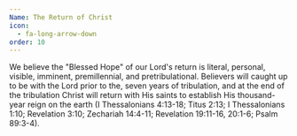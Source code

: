 ```yaml
---
Name: The Return of Christ
icon:
  - fa-long-arrow-down
order: 10
---
```



We believe the "Blessed Hope" of our Lord's return is literal, personal, visible, imminent, premillennial, and pretribulational. Believers will caught up to be with the Lord prior to the, seven years of tribulation, and at the end of the tribulation Christ will return with His saints to establish His thousand-year reign on the earth (I Thessalonians 4:13-18; Titus 2:13; I Thessalonians 1:10; Revelation 3:10; Zechariah 14:4-11; Revelation 19:11-16, 20:1-6; Psalm 89:3-4).